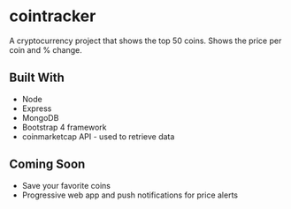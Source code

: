 # cointracker
A cryptocurrency project that shows the top 50 coins. Shows the price per coin and % change.


## Built With

* Node
* Express
* MongoDB
* Bootstrap 4 framework
* coinmarketcap API - used to retrieve data


## Coming Soon

* Save your favorite coins
* Progressive web app and push notifications for price alerts

